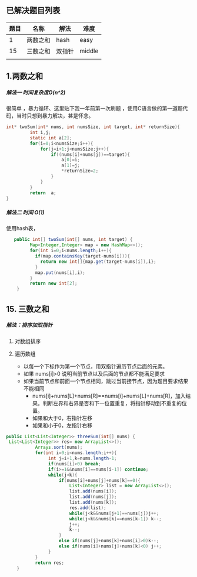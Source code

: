 ## 已解决题目列表



| 题目 | 名称     | 解法   | 难度   |
| ---- | -------- | ------ | ------ |
| 1    | 两数之和 | hash   | easy   |
| 15   | 三数之和 | 双指针 | middle |
|      |          |        |        |

## 1.两数之和



##### 解法一 时间复杂度O(n^2)



很简单 ，暴力循环、这里贴下我一年前第一次刷题 ，使用C语言做的第一道题代码，当时只想到暴力解决，甚是怀念。

```c
int* twoSum(int* nums, int numsSize, int target, int* returnSize){
         int i,j;
         static int a[2];
         for(i=0;i<numsSize;i++){
             for(j=i+1;j<numsSize;j++){
                 if((nums[i]+nums[j])==target){
                     a[0]=i;
                     a[1]=j;
                     *returnSize=2;
                 }
             }
         }
         return  a;
}
```



##### 解法二  时间	O(1)

使用hash表，

```java
   public int[] twoSum(int[] nums, int target) {
         Map<Integer,Integer> map = new HashMap<>();
         for(int i=0;i<nums.length;i++){
           if(map.containsKey(target-nums[i])){
             return new int[]{map.get(target-nums[i]),i};
           }
           map.put(nums[i],i);
         }
         return new int[2];
    }
```



## 15. 三数之和

##### 解法：排序加双指针

1. 对数组排序

2. 遍历数组
   -  以每一个下标作为第一个节点，用双指针遍历节点后面的元素。
   - 如果  nums[i]>0 说明当前节点以及后面的节点都不能满足要求
   - 如果当前节点和前面一个节点相同，跳过当前接节点，因为题目要求结果不能相同
     -  nums[i]+nums[L]+nums[R]==nums[i]+nums[L]+nums[R]，加入结果。判断左界和右界是否和下一位置重复，将指针移动到不重复的位置。
     - 如果和大于0，右指针左移
     - 如果和小于0，左指针右移

```java
public List<List<Integer>> threeSum(int[] nums) {
 List<List<Integer>> res= new ArrayList<>();
           Arrays.sort(nums);
           for(int i=0;i<nums.length;i++){
                int j=i+1,k=nums.length-1;
                if(nums[i]>0) break;
                if(i>=1&&nums[i]==nums[i-1]) continue;
                while(j<k){
                    if(nums[i]+nums[j]+nums[k]==0){
                        List<Integer> list = new ArrayList<>();
                        list.add(nums[i]);
                        list.add(nums[j]);
                        list.add(nums[k]);
                        res.add(list);
                        while(j<k&&nums[j+1]==nums[j])j++;
                        while(j<k&&nums[k]==nums[k-1]) k--;
                        j++;
                        k--;
                    }
                    else if(nums[j]+nums[k]+nums[i]>0)k--;
                    else if(nums[i]+nums[j]+nums[k]<0) j++;
                }  
           }
           return res;
    }
```

